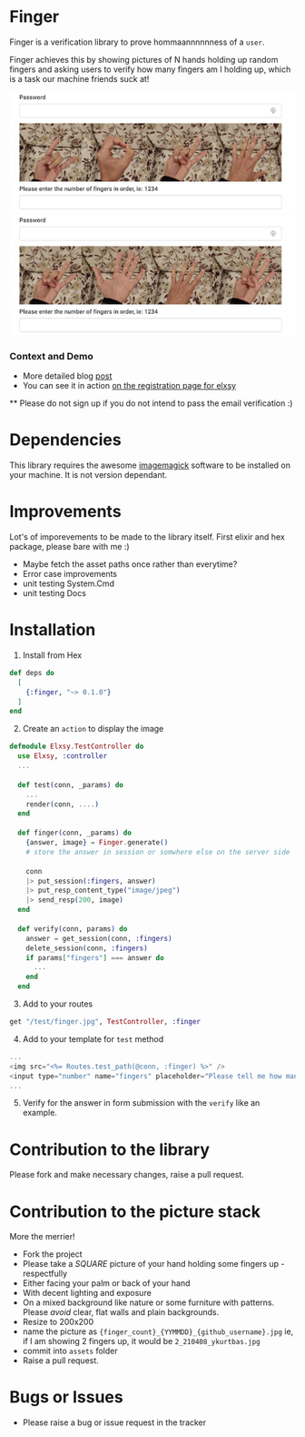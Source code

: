 # Finger

Finger is a verification library to prove hommaannnnnness of a `user`.

Finger achieves this by showing pictures of N hands holding up random fingers and asking users to verify how many fingers am I holding up, which is a task our  machine friends suck at!

![alt text](readme/finger_verification_1.jpg "Example 1")
![alt text](readme/finger_verification_2.jpg "Example 2")

### Context and Demo

* More detailed blog [post](https://elxsy.com/blog/giving-the-finger-to-those-pesky-bots)
* You can see it in action [on the registration page for elxsy](https://elxsy.com/users/register) 

** Please do not sign up if you do not intend to pass the email verification :)

# Dependencies

This library requires the awesome [imagemagick](https://imagemagick.org/) software to be installed on your machine. It is not version dependant.

# Improvements

Lot's of imporevements to be made to the library itself. First elixir and hex package, please bare with me :)
- Maybe fetch the asset paths once rather than everytime?
- Error case improvements
- unit testing System.Cmd
- unit testing Docs

# Installation

1. Install from Hex

```elixir
def deps do
  [
    {:finger, "~> 0.1.0"}
  ]
end
```
2. Create an `action` to display the image

```elixir
defmodule Elxsy.TestController do
  use Elxsy, :controller
  ...

  def test(conn, _params) do
    ...
    render(conn, ....)
  end

  def finger(conn, _params) do
    {answer, image} = Finger.generate()
    # store the answer in session or somwhere else on the server side
    
    conn
    |> put_session(:fingers, answer) 
    |> put_resp_content_type("image/jpeg")
    |> send_resp(200, image)
  end

  def verify(conn, params) do
    answer = get_session(conn, :fingers)
    delete_session(conn, :fingers)
    if params["fingers"] === answer do
      ...
    end
  end
```
3. Add to your routes
```elixir
get "/test/finger.jpg", TestController, :finger
```
4. Add to your template for `test` method
```elixir
...
<img src="<%= Routes.test_path(@conn, :finger) %>" />
<input type="number" name="fingers" placeholder="Please tell me how many fingers are shown in each hand" required="true" />
...
```
5. Verify for the answer in form submission with the `verify` like an example.

# Contribution to the library

Please fork and make necessary changes, raise a pull request.

# Contribution to the picture stack

More the merrier! 
- Fork the project
- Please take a _SQUARE_ picture of your hand holding some fingers up - respectfully 
- Either facing your palm or back of your hand
- With decent lighting and exposure
- On a mixed background like nature or some furniture with patterns. Please *avoid* clear, flat walls and plain backgrounds.
- Resize to 200x200
- name the picture as `{finger_count}_{YYMMDD}_{github_username}.jpg` ie, if I am showing 2 fingers up, it would be `2_210408_ykurtbas.jpg`
- commit into `assets` folder
- Raise a pull request.

# Bugs or Issues
- Please raise a bug or issue request in the tracker

